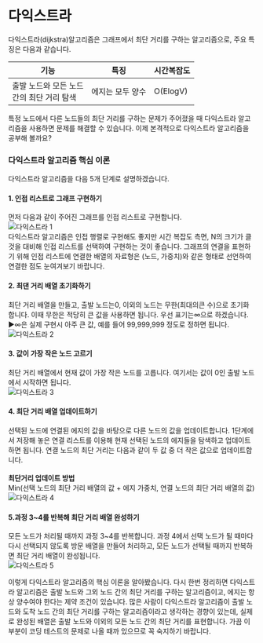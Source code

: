 # 다익스트라
다익스트라(dijkstra)알고리즘은 그래프에서 최단 거리를 구하는 알고리즘으로, 주요 특징은 다음과 같습니다.  

|기능|특징|시간복잡도|
|---|---|---|
|출발 노드와 모든 노드<br>간의 최단 거리 탐색|에지는 모두 양수|O(ElogV)|

특정 노드에서 다른 노드들의 최단 거리를 구하는 문제가 주어졌을 때 다익스트라 알고리즘을 
사용하면 문제를 해결할 수 있습니다. 이제 본격적으로 다익스트라 알고리즘을 공부해 볼까요?

### 다익스트라 알고리즘 핵심 이론
다익스트라 알고리즘을 다음 5개 단계로 설명하겠습니다.

#### 1. 인접 리스트로 그래프 구현하기
먼저 다음과 같이 주어진 그래프를 인접 리스트로 구현합니다.  
![다익스트라 1](https://github.com/leesulgi66/Algorithm/assets/107823688/47886e46-1a6b-4311-9c81-c6cac51a3379)  
다익스트라 알고리즘은 인접 행렬로 구현해도 좋지만 시간 복잡도 측면, N의 크기가 클 것을 대비해 
인접 리스트를 선택하여 구현하는 것이 좋습니다. 그래프의 연결을 표현하기 위해 인접 
리스트에 연결한 배열의 자료형은 (노드, 가중치)와 같은 형태로 선언하여 연결한 점도 
눈여겨보기 바랍니다.

#### 2. 최댄 거리 배열 초기화하기
최단 거리 배열을 만들고, 출발 노드는0, 이외의 노드는 무한(최대의큰 수)으로 초기화합니다. 이때 
무한은 적당히 큰 값을 사용하면 됩니다. 우선 표기는∞으로 하겠습니다.
▶∞은 실제 구현시 아주 큰 값, 예를 들어 99,999,999 정도로 정하면 됩니다.  
![다익스트라 2](https://github.com/leesulgi66/Algorithm/assets/107823688/cc6bd74b-2cc6-4ba7-b2ff-f725da85cbb6)

#### 3. 값이 가장 작은 노드 고르기
최단 거리 배열에서 현재 값이 가장 작은 노드를 고릅니다. 여기서는 값이 0인 
출발 노드에서 시작하면 됩니다.  
![다익스트라 3](https://github.com/leesulgi66/Algorithm/assets/107823688/a1907c84-172f-4214-bab9-eca312421905)

#### 4. 최단 거리 배열 업데이트하기
선택된 노드에 연결된 에지의 값을 바탕으로 다른 노드의 값을 업데이트합니다. 1단계에서 
저장해 놓은 연결 리스트를 이용해 현재 선택된 노드의 에지들을 탐색하고 업데이트하면 
됩니다. 연결 노드의 최단 거리는 다음과 같이 두 값 중 더 작은 값으로 업데이트합니다.  
<br>**최단거리 업데이트 방법**  
Min(선택 노드의 최단 거리 배열의 값 + 에지 가중치, 연결 노드의 최단 거리 배열의 값)  
![다익스트라 4](https://github.com/leesulgi66/Algorithm/assets/107823688/8356c28f-021f-45e3-a63d-bed502c21613)

#### 5.과정 3~4를 반복해 최단 거리 배열 완성하기
모든 노드가 처리될 때까지 과정 3~4를 반복합니다. 과정 4에서 선택 노드가 될 때마다 
다시 선택되지 않도록 방문 배열을 만들어 처리하고, 모든 노드가 선택될 때까지 반복하면 
최단 거리 배열이 완성됩니다.  
![다익스트라 5](https://github.com/leesulgi66/Algorithm/assets/107823688/d7c03e9c-7414-4cfc-92c4-df6375870b5c)

이렇게 다익스트라 알고리즘의 핵심 이론을 알아봤습니다. 다시 한번 정리하면 다익스트라 
알고리즘은 출발 노드와 그외 노드 간의 최단 거리를 구하는 알고리즘이고, 에지는 항상 
양수여야 한다는 제약 조건이 있습니다. 많은 사람이 다익스트라 알고리즘이 출발 노드와 
도착 노드 간의 최단 거리를 구하는 알고리즘이라고 생각하는 경향이 있는데, 실제로 완성된 
배열은 출발 노드와 이외의 모든 노드 간의 최단 거리를 표현합니다. 가끔 이 부분이 코딩 
테스트의 문제로 나올 때까 있으므로 꼭 숙지하기 바랍니다.